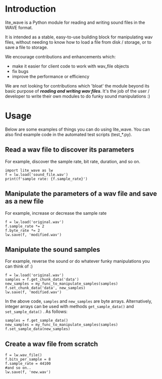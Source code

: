 # Introduction
lite_wave is a Python module for reading and writing sound files in the WAVE format.

It is intended as a stable, easy-to-use building block for manipulating wav files, without needing to know how to load a file from disk / storage, or to save a file to storage. 

We encourage contributions and enhancements which:
 - make it easier for client code to work with wav_file objects
 - fix bugs
 - improve the performance or efficiency

We are not looking for contributions which 'bloat' the module beyond its basic purpose of ***reading and writing wav files***. It's the job of the user / developer to write their own modules to do funky sound manipulations :)

# Usage
Below are some examples of things you can do using lite_wave. You can also find example code in the automated test scripts (test_*.py). 


## Read a wav file to discover its parameters
For example, discover the sample rate, bit rate, duration, and so on.
```
import lite_wave as lw
f = lw.load('sound_file.wav')
print(f'sample rate: {f.sample_rate}')
```

## Manipulate the parameters of a wav file and save as a new file
For example, increase or decrease the sample rate
```
f = lw.load('original.wav')
f.sample_rate *= 2
f.byte_rate *= 2
lw.save(f, 'modified.wav')
```

## Manipulate the sound samples
For example, reverse the sound or do whatever funky manipulations you can think of :)
```
f = lw.load('original.wav')
samples = f.get_chunk_data('data')
new_samples = my_func_to_manipulate_samples(samples)
f.set_chunk_data('data', new_samples)
lw.save(f, 'modified.wav')
```
In the above code, ```samples``` and ```new_samples``` are byte arrays. Alternatively, integer arrays can be used with methods ```get_sample_data()``` and ```set_sample_data()``` . As follows:
```
samples = f.get_sample_data()
new_samples = my_func_to_manipulate_samples(samples)
f.set_sample_data(new_samples)
```

## Create a wav file from scratch
```
f = lw.wav_file()
f.bits_per_sample = 8
f.sample_rate = 44100
#and so on..
lw.save(f, 'new.wav')
```
